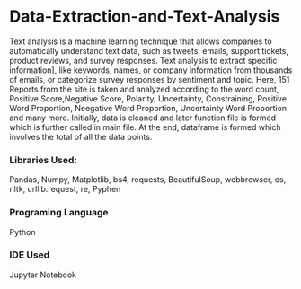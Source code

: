 # Data-Extraction-and-Text-Analysis
Text analysis is a machine learning technique that allows companies to automatically understand text data, such as tweets, emails, support tickets, product reviews, and survey responses.
Text analysis to extract specific information], like keywords, names, or company information from thousands of emails, or categorize survey responses by sentiment and topic.
Here, 151 Reports from the site is taken and analyzed according to the word count, Positive Score,Negative Score, Polarity, Uncertainty, Constraining, Positive Word Proportion, Neegative Word Proportion, Uncertainty Word Proportion and many more. Initially, data is cleaned and later function file is formed which is further called in main file. 
At the end, dataframe is formed which involves the total of all the data points. 

### Libraries Used:
Pandas, Numpy, Matplotlib, bs4, requests, BeautifulSoup, webbrowser, os, nltk, urllib.request, re, Pyphen

### Programing Language
Python

### IDE Used
Jupyter Notebook

